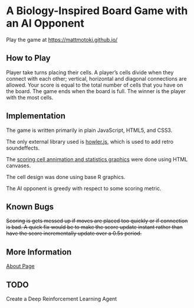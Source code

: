 # A Biology-Inspired Board Game with an AI Opponent

Play the game at https://mattmotoki.github.io/

## How to Play
Player take turns placing their cells. A player’s cells divide when they connect with each other; vertical, horizontal and diagonal connections are allowed. Your score is equal to the total number of cells that you have on the board. The game ends when the board is full. The winner is the player with the most cells.

## Implementation

The game is written primarily in plain JavaScript, HTML5, and CSS3.  

The only external library used is [howler.js](https://howlerjs.com/),
which is used to add retro soundeffects.

The [scoring cell annimation and statistics graphics](https://codepen.io/mmotoki/) were done using HTML canvases.  

The cell design was done using base R graphics. 

The AI opponent is greedy with respect to some scoring metric. 

## Known Bugs
~~Scoring is gets messed up if moves are placed too quickly or if connection is bad.  A quick fix would be to make the score update instant rather than have the score incrementally update over a 0.5s period.~~

## More Information
[About Page](http://htmlpreview.github.io/?https://github.com/mattmotoki/mattmotoki.github.io/blob/master/Rmarkdown/about.html)

## TODO
Create a Deep Reinforcement Learning Agent

